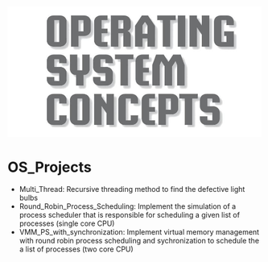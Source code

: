 ![](https://raw.githubusercontent.com/JAckZ97/OS_Projects/master/OS.jpg)


# OS_Projects

- Multi_Thread: Recursive threading method to find the defective light bulbs
- Round_Robin_Process_Scheduling: Implement the simulation of a process scheduler that is responsible for scheduling a given list of processes (single core CPU)
- VMM_PS_with_synchronization: Implement virtual memory management with round robin process scheduling and sychronization to schedule the a list of processes (two core CPU)
